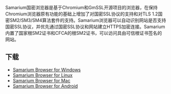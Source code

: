 Samarium国密浏览器是基于Chromium和GmSSL开源项目的浏览器，在保持Chromium浏览器原有功能的基础上增加了对国密SSL协议的支持和对TLS 1.2国密SM2/SM3/SM4算法套件的支持。Samarium浏览器可以自动识别网站是否支持国密SSL协议，并优先通过国密SSL协议和网站建立HTTPS加密连接。Samarium内置了国家根SM2证书和CFCA的根SM2证书，可以访问具由可信根证书签名的网站。

## 下载

* [Samarium Browser for Windows](https://github.com/guanzhi/SamariumBrowser/releases/download/v1.0/samarium-86.0.4240.75-win64-installer.zip)
* [Samarium Browser for Linux](https://github.com/guanzhi/SamariumBrowser/releases/download/v1.0/samarium-browser-amd64.deb.zip)
* [Samarium Browser for Mac](https://github.com/guanzhi/SamariumBrowser/releases/download/v1.0/Samarium.dmg)
* [Samarium Browser for Android](https://github.com/guanzhi/SamariumBrowser/releases/download/v1.0/SamariumPublic.apk.zip)
